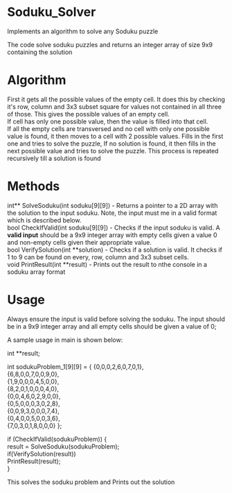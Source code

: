 # Soduku_Solver
Implements an algorithm to solve any Soduku puzzle

The code solve soduku puzzles and returns an integer array of size 9x9 containing the solution

# Algorithm
First it gets all the possible values of the empty cell. It does this by checking it's row, column and 3x3 subset square for values not contained in all three of those. This gives the possible values of an empty cell.<br/>
If cell has only one possible value, then the value is filled into that cell. <br/>
If all the empty cells are transversed and no cell with only one possible value is found, it then moves to a cell with 2 possible values. Fills in the first one and tries to solve the puzzle, If no solution is found, it then fills in the next possible value and tries to solve the puzzle. This process is repeated recursively till a solution is found

# Methods
int** SolveSoduku(int soduku[9][9])  - Returns a pointer to a 2D array with the solution to the input soduku. Note, the input must me in a valid format which is described below. <br/>
bool CheckIfValid(int soduku[9][9]) - Checks if the input soduku is valid. A <b>valid input</b> should be a 9x9 integer array with empty cells given a value 0 and non-empty cells given their appropriate value.<br/>
bool VerifySolution(int **solution) - Checks if a solution is valid. It checks if 1 to 9 can be found on every, row, column and 3x3 subset cells. <br/>
void PrintResult(int **result) - Prints out the result to nthe console in a soduku array format

# Usage
Always ensure the input is valid before solving the soduku. The input should be in a 9x9 integer array and all empty cells should be given a value of 0;

A sample usage in main is shown below:

int **result;

int sodukuProblem_1[9][9] =  {	  {0,0,0,2,6,0,7,0,1}, <br/>
                                  {6,8,0,0,7,0,0,9,0}, <br/>
                                  {1,9,0,0,0,4,5,0,0}, <br/>
                                  {8,2,0,1,0,0,0,4,0}, <br/>
                                  {0,0,4,6,0,2,9,0,0}, <br/>
                                  {0,5,0,0,0,3,0,2,8}, <br/>
                                  {0,0,9,3,0,0,0,7,4}, <br/>
                                  {0,4,0,0,5,0,0,3,6}, <br/>
                                  {7,0,3,0,1,8,0,0,0} };
				  
if (CheckIfValid(sodukuProblem)) { <br/>
		result = SolveSoduku(sodukuProblem);  <br/>
		if(VerifySolution(result)) <br/>
			PrintResult(result); <br/>
	}
  
This solves the soduku problem and Prints out the solution
